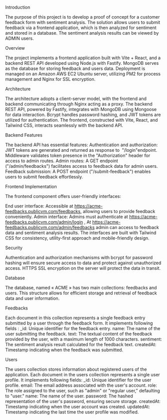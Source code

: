Introduction

The purpose of this project is to develop a proof of concept for a customer feedback form with sentiment analysis. The solution allows users to submit feedback via a frontend application, which is then analyzed for sentiment and stored in a database. The sentiment analysis results can be viewed by ADMIN users.

Overview

The project implements a frontend application built with Vite + React, and a backend REST API developed using Node.js with Fastify.
MongoDB serves as the database for storing feedback and users data.
Deployment is managed on an Amazon AWS EC2 Ubuntu server, utilizing PM2 for process management and Nginx for SSL encryption.

Architecture

The architecture adopts a client-server model, with the frontend and backend communicating through Nginx acting as a proxy. 
The backend REST API, powered by Fastify, integrates with MongoDB using Mongoose for data interaction. Bcrypt handles password hashing, and JWT tokens are utilized for authentication. 
The frontend, constructed with Vite, React, and Tailwind CSS, interacts seamlessly with the backend API.

Backend Features

The backend API has essential features:
Authentication and authorization: JWT tokens are generated and returned as response to  "/login"endpoint. Middleware validates token presence in the "Authorization" header for access to admin routes.
Admin routes: A GET endpoint ("/admin/feedbacks") facilitates access to feedback data for admin users.
Feedback submission: A POST endpoint ("/submit-feedback") enables users to submit feedback effortlessly.

Frontend Implementation

The frontend component offers user-friendly interfaces:

End user interface:
  Accessible at https://acme-feedbacks.publicvm.com/feedbacks, allowing users to provide feedback conveniently.
Admin interface: 
  Admins must authenticate at https://acme-feedbacks.publicvm.com/admin/login ,
  At https://acme-feedbacks.publicvm.com/admin/feedbacks admin can access to feedback data and sentiment analysis results.
  The interfaces are built with Tailwind CSS for consistency, utility-first approach and mobile-friendly design.


Security

Authentication and authorization mechanisms with bcrypt for password hashing will ensure secure access to data and protect against unauthorized access.
HTTPS SSL encryption on the server will protect the data in transit.


Database

The database, named « ACME » has two main collections: feedbacks and users. This structure allows for efficient storage and retrieval of feedback data and user information.

Feedbacks

Each document in this collection represents a single feedback entry submitted by a user through the feedback form. It implements following fields :
_id: Unique identifier for the feedback entry.
name: The name of the user submitting the feedback.
text: The textual content of the feedback provided by the user, with a maximum length of 1000 characters.
sentiment: The sentiment analysis result calculated for the feedback text.
createdAt: Timestamp indicating when the feedback was submitted.


Users

The users collection stores information about registered users of the application. Each document in the users collection represents a single user profile. It implements following fields:
_id: Unique identifier for the user profile.
email: The email address associated with the user's account.
role: The role assigned to the user, such as "admin" or "regular user," defaulting to "user."
name: The name of the user.
password: The hashed representation of the user's password, ensuring secure storage.
createdAt: Timestamp indicating when the user account was created.
updatedAt: Timestamp indicating the last time the user profile was modified.


